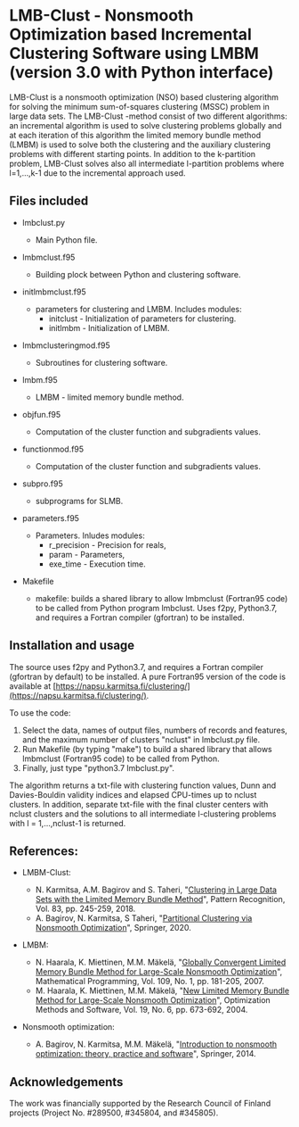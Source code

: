 # LMB-Clust - Nonsmooth Optimization based Incremental Clustering Software using LMBM (version 3.0 with Python interface)

LMB-Clust is a nonsmooth optimization (NSO) based clustering algorithm for solving the minimum sum-of-squares clustering (MSSC) problem in large data sets. The LMB-Clust -method consist of two different algorithms: an incremental algorithm is used to solve clustering problems globally and at each iteration of this algorithm the limited memory bundle method (LMBM) is used to solve both the clustering and the auxiliary clustering problems with different starting points. In addition to the k-partition problem, LMB-Clust solves also all intermediate l-partition problems where l=1,…,k-1 due to the incremental approach used.


## Files included
* lmbclust.py           
  - Main Python file.
* lmbmclust.f95         
  - Building plock between Python and clustering software.
* initlmbmclust.f95  
  - parameters for clustering and LMBM. Includes modules:
    + initclust - Initialization of parameters for clustering.
    + initlmbm - Initialization of LMBM.
* lmbmclusteringmod.f95     
  - Subroutines for clustering software.
* lmbm.f95              
  - LMBM - limited memory bundle method.
* objfun.f95            
  - Computation of the cluster function and subgradients values.
* functionmod.f95            
  - Computation of the cluster function and subgradients values.
* subpro.f95            
  - subprograms for SLMB.
* parameters.f95        
  - Parameters. Inludes modules:
    + r_precision - Precision for reals,
    + param - Parameters,
    + exe_time - Execution time.

* Makefile              
  - makefile: builds a shared library to allow lmbmclust (Fortran95 code) to be called from Python program lmbclust. Uses f2py, Python3.7, and requires a Fortran compiler (gfortran) to be installed.


## Installation and usage

The source uses f2py and Python3.7, and requires a Fortran compiler (gfortran by default) to be installed. A pure Fortran95 version of the code is available at [https://napsu.karmitsa.fi/clustering/](https://napsu.karmitsa.fi/clustering/).


To use the code:

1) Select the data, names of output files, numbers of records and 
features, and the maximum number of clusters "nclust" in lmbclust.py file.
2) Run Makefile (by typing "make") to build a shared library that allows lmbmclust (Fortran95 code) to be called from Python.
3) Finally, just type "python3.7 lmbclust.py".

The algorithm returns a txt-file with clustering function values, Dunn and Davies-Bouldin validity indices and elapsed CPU-times up to nclust clusters.
In addition, separate txt-file with the final cluster centers with nclust clusters and the solutions to all intermediate l-clustering problems with l = 1,...,nclust-1 is returned.

## References:

* LMBM-Clust:
  - N. Karmitsa, A.M. Bagirov and S. Taheri, "[Clustering in Large Data Sets with the Limited Memory Bundle Method](https://www.sciencedirect.com/science/article/abs/pii/S0031320318302085)", Pattern Recognition, Vol. 83, pp. 245-259, 2018.
  - A. Bagirov, N. Karmitsa, S Taheri, "[Partitional Clustering via Nonsmooth Optimization](https://link.springer.com/book/10.1007/978-3-030-37826-4)", Springer, 2020.

* LMBM:
  - N. Haarala, K. Miettinen, M.M. Mäkelä, "[Globally Convergent Limited Memory Bundle Method for Large-Scale Nonsmooth Optimization](https://link.springer.com/article/10.1007/s10107-006-0728-2)", Mathematical Programming, Vol. 109, No. 1, pp. 181-205, 2007.
  - M. Haarala, K. Miettinen, M.M. Mäkelä, "[New Limited Memory Bundle Method for Large-Scale Nonsmooth Optimization](https://www.tandfonline.com/doi/abs/10.1080/10556780410001689225)", Optimization Methods and Software, Vol. 19, No. 6, pp. 673-692, 2004.

* Nonsmooth optimization:
  - A. Bagirov, N. Karmitsa, M.M. Mäkelä, "[Introduction to nonsmooth optimization: theory, practice and software](https://link.springer.com/book/10.1007/978-3-319-08114-4)", Springer, 2014.

## Acknowledgements
The work was financially supported by the Research Council of Finland projects (Project No. #289500, #345804, and #345805).


   

